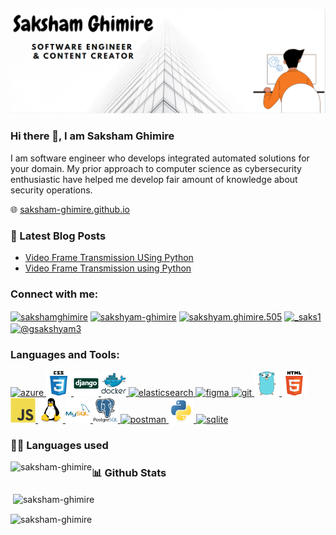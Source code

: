 
![Software Developer and Content Creator](https://github.com/saksham-ghimire/saksham-ghimire/blob/main/Screenshot_228.png)

### Hi there 👋, I am Saksham Ghimire

I am software engineer who develops integrated automated solutions for your domain. My prior approach to computer science as cybersecurity enthusiastic have helped me develop fair amount of knowledge about security operations.

🌐 [saksham-ghimire.github.io](https://saksham-ghimire.github.io/)

### 📕 Latest Blog Posts
<!-- BLOG-POST-LIST:START -->
- [Video Frame Transmission USing Python](https://dev.to/sakshamghimire/video-frame-transmission-using-python-5h36)
- [Video Frame Transmission using Python](https://gsakshyam3.medium.com/video-frame-transmission-using-python-5dd835b000f0?source=rss-7bb029170d5e------2)
<!-- BLOG-POST-LIST:END -->

<h3 align="left">Connect with me:</h3>
<p align="left">
<a href="https://dev.to/sakshamghimire" target="blank"><img align="center" src="https://cdn.jsdelivr.net/npm/simple-icons@3.0.1/icons/dev-dot-to.svg" alt="sakshamghimire" height="30" width="40" /></a>
<a href="https://linkedin.com/in/sakshyam-ghimire" target="blank"><img align="center" src="https://raw.githubusercontent.com/rahuldkjain/github-profile-readme-generator/master/src/images/icons/Social/linked-in-alt.svg" alt="sakshyam-ghimire" height="30" width="40" /></a>
<a href="https://fb.com/sakshyam.ghimire.505" target="blank"><img align="center" src="https://raw.githubusercontent.com/rahuldkjain/github-profile-readme-generator/master/src/images/icons/Social/facebook.svg" alt="sakshyam.ghimire.505" height="30" width="40" /></a>
<a href="https://instagram.com/_saks1" target="blank"><img align="center" src="https://raw.githubusercontent.com/rahuldkjain/github-profile-readme-generator/master/src/images/icons/Social/instagram.svg" alt="_saks1" height="30" width="40" /></a>
<a href="https://medium.com/@gsakshyam3" target="blank"><img align="center" src="https://raw.githubusercontent.com/rahuldkjain/github-profile-readme-generator/master/src/images/icons/Social/medium.svg" alt="@gsakshyam3" height="30" width="40" /></a>
</p>

<h3 align="left">Languages and Tools:</h3>
<p align="left"> <a href="https://azure.microsoft.com/en-in/" target="_blank"> <img src="https://www.vectorlogo.zone/logos/microsoft_azure/microsoft_azure-icon.svg" alt="azure" width="40" height="40"/> </a> <a href="https://www.w3schools.com/css/" target="_blank"> <img src="https://raw.githubusercontent.com/devicons/devicon/master/icons/css3/css3-original-wordmark.svg" alt="css3" width="40" height="40"/> </a> <a href="https://www.djangoproject.com/" target="_blank"> <img src="https://raw.githubusercontent.com/devicons/devicon/master/icons/django/django-original.svg" alt="django" width="40" height="40"/> </a> <a href="https://www.docker.com/" target="_blank"> <img src="https://raw.githubusercontent.com/devicons/devicon/master/icons/docker/docker-original-wordmark.svg" alt="docker" width="40" height="40"/> </a> <a href="https://www.elastic.co" target="_blank"> <img src="https://www.vectorlogo.zone/logos/elastic/elastic-icon.svg" alt="elasticsearch" width="40" height="40"/> </a> <a href="https://www.figma.com/" target="_blank"> <img src="https://www.vectorlogo.zone/logos/figma/figma-icon.svg" alt="figma" width="40" height="40"/> </a> <a href="https://git-scm.com/" target="_blank"> <img src="https://www.vectorlogo.zone/logos/git-scm/git-scm-icon.svg" alt="git" width="40" height="40"/> </a> <a href="https://golang.org" target="_blank"> <img src="https://raw.githubusercontent.com/devicons/devicon/master/icons/go/go-original.svg" alt="go" width="40" height="40"/> </a> <a href="https://www.w3.org/html/" target="_blank"> <img src="https://raw.githubusercontent.com/devicons/devicon/master/icons/html5/html5-original-wordmark.svg" alt="html5" width="40" height="40"/> </a> <a href="https://developer.mozilla.org/en-US/docs/Web/JavaScript" target="_blank"> <img src="https://raw.githubusercontent.com/devicons/devicon/master/icons/javascript/javascript-original.svg" alt="javascript" width="40" height="40"/> </a> <a href="https://www.linux.org/" target="_blank"> <img src="https://raw.githubusercontent.com/devicons/devicon/master/icons/linux/linux-original.svg" alt="linux" width="40" height="40"/> </a> <a href="https://www.mysql.com/" target="_blank"> <img src="https://raw.githubusercontent.com/devicons/devicon/master/icons/mysql/mysql-original-wordmark.svg" alt="mysql" width="40" height="40"/> </a> <a href="https://www.postgresql.org" target="_blank"> <img src="https://raw.githubusercontent.com/devicons/devicon/master/icons/postgresql/postgresql-original-wordmark.svg" alt="postgresql" width="40" height="40"/> </a> <a href="https://postman.com" target="_blank"> <img src="https://www.vectorlogo.zone/logos/getpostman/getpostman-icon.svg" alt="postman" width="40" height="40"/> </a> <a href="https://www.python.org" target="_blank"> <img src="https://raw.githubusercontent.com/devicons/devicon/master/icons/python/python-original.svg" alt="python" width="40" height="40"/> </a> <a href="https://www.sqlite.org/" target="_blank"> <img src="https://www.vectorlogo.zone/logos/sqlite/sqlite-icon.svg" alt="sqlite" width="40" height="40"/> </a> </p>

### 👨‍💻 Languages used
<p><img align="left" src="https://github-readme-stats.vercel.app/api/top-langs?username=saksham-ghimire&show_icons=true&locale=en&layout=compact" alt="saksham-ghimire" /></p> 

### 📊 Github Stats
<p>&nbsp;<img align="center" src="https://github-readme-stats.vercel.app/api?username=saksham-ghimire&show_icons=true&locale=en" alt="saksham-ghimire" /></p>

<p><img align="center" src="https://github-readme-streak-stats.herokuapp.com/?user=saksham-ghimire&" alt="saksham-ghimire" /></p>
<!--
**saksham-ghimire/saksham-ghimire** is a ✨ _special_ ✨ repository because its `README.md` (this file) appears on your GitHub profile.

Here are some ideas to get you started:

- 🔭 I’m currently working on ...
- 🌱 I’m currently learning ...
- 👯 I’m looking to collaborate on ...
- 🤔 I’m looking for help with ...
- 💬 Ask me about ...
- 📫 How to reach me: ...
- 😄 Pronouns: ...
- ⚡ Fun fact: ...
-->
